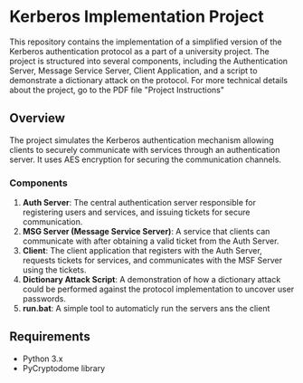 # Kerberos Implementation Project

This repository contains the implementation of a simplified version of the Kerberos authentication protocol as a part of a university project. The project is structured into several components, including the Authentication Server, Message Service Server, Client Application, and a script to demonstrate a dictionary attack on the protocol.
For more technical details about the project, go to the PDF file "Project Instructions"

## Overview

The project simulates the Kerberos authentication mechanism allowing clients to securely communicate with services through an authentication server. It uses AES encryption for securing the communication channels.

### Components

1. **Auth Server**: The central authentication server responsible for registering users and services, and issuing tickets for secure communication.
2. **MSG Server (Message Service Server)**: A service that clients can communicate with after obtaining a valid ticket from the Auth Server.
3. **Client**: The client application that registers with the Auth Server, requests tickets for services, and communicates with the MSF Server using the tickets.
4. **Dictionary Attack Script**: A demonstration of how a dictionary attack could be performed against the protocol implementation to uncover user passwords.
5. **run.bat**: A simple tool to automaticly run the servers ans the client 


## Requirements

- Python 3.x
- PyCryptodome library

